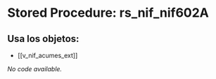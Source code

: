 # Stored Procedure: rs_nif_nif602A

## Usa los objetos:
- [[v_nif_acumes_ext]]

*No code available.*

